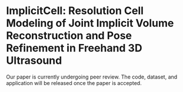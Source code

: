 # ImplicitCell: Resolution Cell Modeling of Joint Implicit Volume Reconstruction and Pose Refinement in Freehand 3D Ultrasound

Our paper is currently undergoing peer review. The code, dataset, and application will be released once the paper is accepted.
